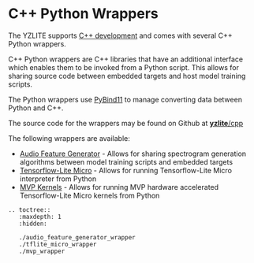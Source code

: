 # C++ Python Wrappers

The YZLITE supports [C++ development](../index.md) and comes with several C++ Python wrappers.  

C++ Python wrappers are C++ libraries that have an additional interface which enables them
to be invoked from a Python script. This allows for sharing source code between embedded targets and host model training scripts.

The Python wrappers use [PyBind11](https://pybind11.readthedocs.io/en/stable/index.html) to manage
converting data between Python and C++.

The source code for the wrappers may be found on Github at [__yzlite__/cpp](../../../cpp)

The following wrappers are available:

- [Audio Feature Generator](./audio_feature_generator_wrapper.md) - Allows for sharing spectrogram generation algorithms between model training scripts and embedded targets
- [Tensorflow-Lite Micro](./tflite_micro_wrapper.md) - Allows for running Tensorflow-Lite Micro interpreter from Python
- [MVP Kernels](./mvp_wrapper.md) - Allows for running MVP hardware accelerated Tensorflow-Lite Micro kernels from Python

```{eval-rst}
.. toctree::
   :maxdepth: 1
   :hidden:

   ./audio_feature_generator_wrapper
   ./tflite_micro_wrapper
   ./mvp_wrapper
```
